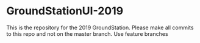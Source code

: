 # GroundStationUI-2019
This is the repository for the 2019 GroundStation.  Please make all commits to this repo and not on the master branch.  Use feature branches
